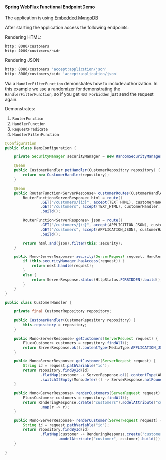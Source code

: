 #### Spring WebFlux Functional Endpoint Demo

The application is using [Embedded MongoDB](https://github.com/flapdoodle-oss/de.flapdoodle.embed.mongo)

After starting the application access the following endpoints:

Rendering HTML:

```bash
http: 8080/customers
http: 8080/customers/<id>
```

Rendering JSON:

```bash
http: 8080/customers 'accept:application/json'
http: 8080/customers/<id> 'accept:application/json'
```

Via a `HandlerFilterFunction` demonstrates how to include authorization. 
In this example we use a randomizer for demonstrating the `HandlerFilterFunction`, so if you get `403 Forbidden` just send the request again.
 

Demonstrates:

1. `RouterFunction`
2. `HandlerFunction`
3. `RequestPredicate`
4. `HandlerFilterFunction`

```java
@Configuration
public class DemoConfiguration {

    private SecurityManager securityManager = new RandomSecurityManager();

    @Bean
    public CustomerHandler petHandler(CustomerRepository repository) {
        return new CustomerHandler(repository);
    }

    @Bean
    public RouterFunction<ServerResponse> customerRoutes(CustomerHandler customerHandler) {
        RouterFunction<ServerResponse> html = route()
                .GET("/customers/{id}", accept(TEXT_HTML), customerHandler::renderCustomer)
                .GET("/customers", accept(TEXT_HTML), customerHandler::renderCustomers)
                .build();

        RouterFunction<ServerResponse> json = route()
                .GET("/customers/{id}", accept(APPLICATION_JSON), customerHandler::getCustomer)
                .GET("/customers", accept(APPLICATION_JSON), customerHandler::getCustomers)
                .build();

        return html.and(json).filter(this::security);
    }

    public Mono<ServerResponse> security(ServerRequest request, HandlerFunction<ServerResponse> next) {
        if (this.securityManager.hasAccess(request)) {
            return next.handle(request);
        }
        else {
            return ServerResponse.status(HttpStatus.FORBIDDEN).build();
        }
    }
}

```


```java
public class CustomerHandler {

    private final CustomerRepository repository;

    public CustomerHandler(CustomerRepository repository) {
        this.repository = repository;
    }

    public Mono<ServerResponse> getCustomers(ServerRequest request) {
        Flux<Customer> customers = repository.findAll();
        return ServerResponse.ok().contentType(MediaType.APPLICATION_JSON).body(customers, Customer.class);
    }

    public Mono<ServerResponse> getCustomer(ServerRequest request) {
        String id = request.pathVariable("id");
        return repository.findById(id)
                .flatMap(customer -> ServerResponse.ok().contentType(APPLICATION_JSON).body(fromObject(customer)))
                .switchIfEmpty(Mono.defer(() -> ServerResponse.notFound().build()));
    }

    public Mono<ServerResponse> renderCustomers(ServerRequest request) {
        Flux<Customer> customers = repository.findAll();
        return RenderingResponse.create("customers").modelAttribute("customers", customers).build()
                .map(r -> r);
    }

    public Mono<ServerResponse> renderCustomer(ServerRequest request) {
        String id = request.pathVariable("id");
        return repository.findById(id)
                .flatMap(customer -> RenderingResponse.create("customer")
                        .modelAttribute("customer", customer).build());
    }
    
}
```